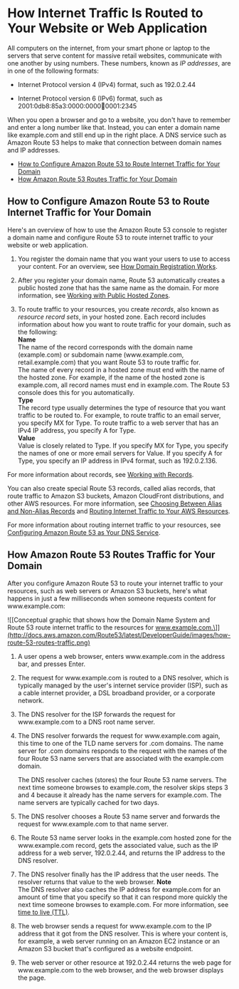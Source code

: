 # How Internet Traffic Is Routed to Your Website or Web Application<a name="welcome-dns-service"></a>

All computers on the internet, from your smart phone or laptop to the servers that serve content for massive retail websites, communicate with one another by using numbers\. These numbers, known as *IP addresses*, are in one of the following formats:

+ Internet Protocol version 4 \(IPv4\) format, such as 192\.0\.2\.44

+ Internet Protocol version 6 \(IPv6\) format, such as 2001:0db8:85a3:0000:0000:abcd:0001:2345

When you open a browser and go to a website, you don't have to remember and enter a long number like that\. Instead, you can enter a domain name like example\.com and still end up in the right place\. A DNS service such as Amazon Route 53 helps to make that connection between domain names and IP addresses\.


+ [How to Configure Amazon Route 53 to Route Internet Traffic for Your Domain](#welcome-dns-service-how-to-configure)
+ [How Amazon Route 53 Routes Traffic for Your Domain](#welcome-dns-service-how-route-53-routes-traffic)

## How to Configure Amazon Route 53 to Route Internet Traffic for Your Domain<a name="welcome-dns-service-how-to-configure"></a>

Here's an overview of how to use the Amazon Route 53 console to register a domain name and configure Route 53 to route internet traffic to your website or web application\. 

1. You register the domain name that you want your users to use to access your content\. For an overview, see [How Domain Registration Works](welcome-domain-registration.md)\.

1. After you register your domain name, Route 53 automatically creates a public hosted zone that has the same name as the domain\. For more information, see [Working with Public Hosted Zones](AboutHZWorkingWith.md)\.

1. To route traffic to your resources, you create *records*, also known as *resource record sets*, in your hosted zone\. Each record includes information about how you want to route traffic for your domain, such as the following:  
**Name**  
The name of the record corresponds with the domain name \(example\.com\) or subdomain name \(www\.example\.com, retail\.example\.com\) that you want Route 53 to route traffic for\.   
The name of every record in a hosted zone must end with the name of the hosted zone\. For example, if the name of the hosted zone is example\.com, all record names must end in example\.com\. The Route 53 console does this for you automatically\.  
**Type**  
The record type usually determines the type of resource that you want traffic to be routed to\. For example, to route traffic to an email server, you specify MX for Type\. To route traffic to a web server that has an IPv4 IP address, you specify A for Type\.  
**Value**  
Value is closely related to Type\. If you specify MX for Type, you specify the names of one or more email servers for Value\. If you specify A for Type, you specify an IP address in IPv4 format, such as 192\.0\.2\.136\.

For more information about records, see [Working with Records](rrsets-working-with.md)\.

You can also create special Route 53 records, called alias records, that route traffic to Amazon S3 buckets, Amazon CloudFront distributions, and other AWS resources\. For more information, see [Choosing Between Alias and Non\-Alias Records](resource-record-sets-choosing-alias-non-alias.md) and [Routing Internet Traffic to Your AWS Resources](routing-to-aws-resources.md)\.

For more information about routing internet traffic to your resources, see [Configuring Amazon Route 53 as Your DNS Service](dns-configuring.md)\.

## How Amazon Route 53 Routes Traffic for Your Domain<a name="welcome-dns-service-how-route-53-routes-traffic"></a>

After you configure Amazon Route 53 to route your internet traffic to your resources, such as web servers or Amazon S3 buckets, here's what happens in just a few milliseconds when someone requests content for www\.example\.com:

![\[Conceptual graphic that shows how the Domain Name System and Route 53 route internet traffic to the resources for www.example.com.\]](http://docs.aws.amazon.com/Route53/latest/DeveloperGuide/images/how-route-53-routes-traffic.png)

1. A user opens a web browser, enters www\.example\.com in the address bar, and presses Enter\.

1. The request for www\.example\.com is routed to a DNS resolver, which is typically managed by the user's internet service provider \(ISP\), such as a cable internet provider, a DSL broadband provider, or a corporate network\.

1. The DNS resolver for the ISP forwards the request for www\.example\.com to a DNS root name server\. 

1. The DNS resolver forwards the request for www\.example\.com again, this time to one of the TLD name servers for \.com domains\. The name server for \.com domains responds to the request with the names of the four Route 53 name servers that are associated with the example\.com domain\. 

   The DNS resolver caches \(stores\) the four Route 53 name servers\. The next time someone browses to example\.com, the resolver skips steps 3 and 4 because it already has the name servers for example\.com\. The name servers are typically cached for two days\.

1. The DNS resolver chooses a Route 53 name server and forwards the request for www\.example\.com to that name server\.

1. The Route 53 name server looks in the example\.com hosted zone for the www\.example\.com record, gets the associated value, such as the IP address for a web server, 192\.0\.2\.44, and returns the IP address to the DNS resolver\.

1. The DNS resolver finally has the IP address that the user needs\. The resolver returns that value to the web browser\.
**Note**  
The DNS resolver also caches the IP address for example\.com for an amount of time that you specify so that it can respond more quickly the next time someone browses to example\.com\. For more information, see [time to live (TTL)](route-53-concepts.md#route-53-concepts-time-to-live)\.

1. The web browser sends a request for www\.example\.com to the IP address that it got from the DNS resolver\. This is where your content is, for example, a web server running on an Amazon EC2 instance or an Amazon S3 bucket that's configured as a website endpoint\.

1. The web server or other resource at 192\.0\.2\.44 returns the web page for www\.example\.com to the web browser, and the web browser displays the page\.